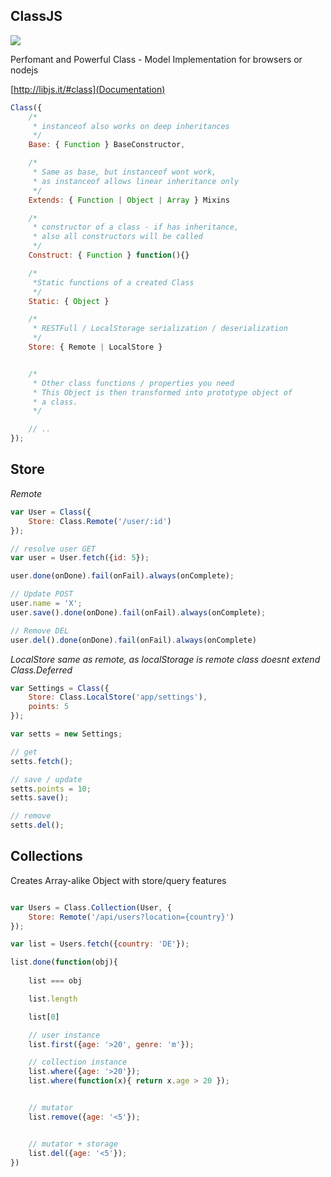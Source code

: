 ClassJS
-----

<img src='https://secure.travis-ci.org/tenbits/ClassJS.png'/>


Perfomant and Powerful Class - Model Implementation for browsers or nodejs


[http://libjs.it/#class](Documentation)


```javascript
Class({
	/*
	 * instanceof also works on deep inheritances
	 */
	Base: { Function } BaseConstructor,

	/* 
	 * Same as base, but instanceof wont work, 
	 * as instanceof allows linear inheritance only
	 */
	Extends: { Function | Object | Array } Mixins

	/*
	 * constructor of a class - if has inheritance, 
	 * also all constructors will be called
	 */
	Construct: { Function } function(){}

	/*
	 *Static functions of a created Class
	 */
	Static: { Object } 

	/*
	 * RESTFull / LocalStorage serialization / deserialization
	 */
	Store: { Remote | LocalStore }


	/*
	 * Other class functions / properties you need
	 * This Object is then transformed into prototype object of
	 * a class.
	 */

	// ..
});

```


Store
-----

*Remote*

```javascript
var User = Class({
	Store: Class.Remote('/user/:id')
});

// resolve user GET
var user = User.fetch({id: 5});

user.done(onDone).fail(onFail).always(onComplete);

// Update POST
user.name = 'X';
user.save().done(onDone).fail(onFail).always(onComplete);

// Remove DEL
user.del().done(onDone).fail(onFail).always(onComplete)

```

*LocalStore*
_same as remote, as localStorage is remote class doesnt extend Class.Deferred_
```javascript
var Settings = Class({
	Store: Class.LocalStore('app/settings'),
	points: 5
});

var setts = new Settings;

// get
setts.fetch();

// save / update
setts.points = 10;
setts.save();

// remove
setts.del();
```


Collections
----

Creates Array-alike Object with store/query features

```javascript

var Users = Class.Collection(User, {
	Store: Remote('/api/users?location={country}')
});

var list = Users.fetch({country: 'DE'});

list.done(function(obj){
	
	list === obj 

	list.length

	list[0]

	// user instance
	list.first({age: '>20', genre: 'm'}); 

    // collection instance
	list.where({age: '>20'});
	list.where(function(x){ return x.age > 20 });


	// mutator
	list.remove({age: '<5'});


	// mutator + storage
	list.del({age: '<5'});
})

```